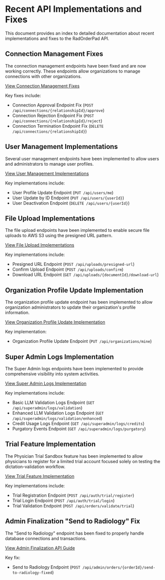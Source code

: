# Recent API Implementations and Fixes

This document provides an index to detailed documentation about recent implementations and fixes to the RadOrderPad API.

## Connection Management Fixes

The connection management endpoints have been fixed and are now working correctly. These endpoints allow organizations to manage connections with other organizations.

[View Connection Management Fixes](./README-connection-fixes.md)

Key fixes include:
- Connection Approval Endpoint Fix (`POST /api/connections/{relationshipId}/approve`)
- Connection Rejection Endpoint Fix (`POST /api/connections/{relationshipId}/reject`)
- Connection Termination Endpoint Fix (`DELETE /api/connections/{relationshipId}`)

## User Management Implementations

Several user management endpoints have been implemented to allow users and administrators to manage user profiles.

[View User Management Implementations](./README-user-management.md)

Key implementations include:
- User Profile Update Endpoint (`PUT /api/users/me`)
- User Update by ID Endpoint (`PUT /api/users/{userId}`)
- User Deactivation Endpoint (`DELETE /api/users/{userId}`)

## File Upload Implementations

The file upload endpoints have been implemented to enable secure file uploads to AWS S3 using the presigned URL pattern.

[View File Upload Implementations](./README-file-upload.md)

Key implementations include:
- Presigned URL Endpoint (`POST /api/uploads/presigned-url`)
- Confirm Upload Endpoint (`POST /api/uploads/confirm`)
- Download URL Endpoint (`GET /api/uploads/{documentId}/download-url`)

## Organization Profile Update Implementation

The organization profile update endpoint has been implemented to allow organization administrators to update their organization's profile information.

[View Organization Profile Update Implementation](./README-organization-profile.md)

Key implementation:
- Organization Profile Update Endpoint (`PUT /api/organizations/mine`)

## Super Admin Logs Implementation

The Super Admin logs endpoints have been implemented to provide comprehensive visibility into system activities.

[View Super Admin Logs Implementation](./superadmin-logs.md)

Key implementations include:
- Basic LLM Validation Logs Endpoint (`GET /api/superadmin/logs/validation`)
- Enhanced LLM Validation Logs Endpoint (`GET /api/superadmin/logs/validation/enhanced`)
- Credit Usage Logs Endpoint (`GET /api/superadmin/logs/credits`)
- Purgatory Events Endpoint (`GET /api/superadmin/logs/purgatory`)

## Trial Feature Implementation

The Physician Trial Sandbox feature has been implemented to allow physicians to register for a limited trial account focused solely on testing the dictation-validation workflow.

[View Trial Feature Implementation](./trial_feature.md)

Key implementations include:
- Trial Registration Endpoint (`POST /api/auth/trial/register`)
- Trial Login Endpoint (`POST /api/auth/trial/login`)
- Trial Validation Endpoint (`POST /api/orders/validate/trial`)

## Admin Finalization "Send to Radiology" Fix

The "Send to Radiology" endpoint has been fixed to properly handle database connections and transactions.

[View Admin Finalization API Guide](./admin-finalization-api-guide.md)

Key fix:
- Send to Radiology Endpoint (`POST /api/admin/orders/{orderId}/send-to-radiology-fixed`)